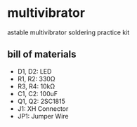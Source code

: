 # multivibrator

astable multivibrator soldering practice kit

## bill of materials
- D1, D2: LED
- R1, R2: 330Ω
- R3, R4: 10kΩ
- C1, C2: 100uF
- Q1, Q2: 2SC1815
- J1: XH Connector
- JP1: Jumper Wire
